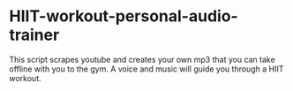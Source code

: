 # HIIT-workout-personal-audio-trainer
This script scrapes youtube and creates your own mp3 that you can take offline with you to the gym. A voice and music will guide you through a HIIT workout.
